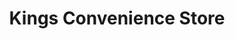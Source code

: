 ---
title: "Kings Convenience Store"
url: /woodbridge/kings-convenience-store/
shop: convenience
---